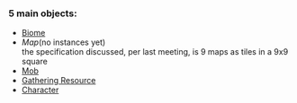 ### 5 main objects:

- [ Biome ](https://github.com/gregidonut/deMMO/blob/main/wiki/topLevelObjects/BIOME.md)
- *Map*(no instances yet)  
  the specification discussed, per last meeting, is 9 maps as tiles in a 9x9 square
- [ Mob ](https://github.com/gregidonut/deMMO/blob/main/wiki/topLevelObjects/MOB.md)
- [ Gathering Resource ](https://github.com/gregidonut/deMMO/blob/main/wiki/topLevelObjects/GATHERING_RESOURCES.md)
- [ Character ](https://github.com/gregidonut/deMMO/blob/main/wiki/topLevelObjects/CHARACTER.md)
